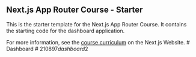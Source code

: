 ## Next.js App Router Course - Starter

This is the starter template for the Next.js App Router Course. It contains the starting code for the dashboard application.

For more information, see the [course curriculum](https://nextjs.org/learn) on the Next.js Website.
#   D a s h b o a r d  
 #   2 1 0 8 9 7 _ d a s h b o a r d _ 2  
 